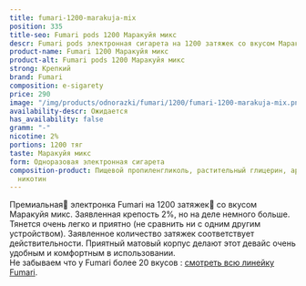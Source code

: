 ```yaml
---
title: fumari-1200-marakuja-mix
position: 335
title-seo: Fumari pods 1200 Маракуйя микс
descr: Fumari pods электронная сигарета на 1200 затяжек со вкусом Маракуйя микс
product-name: Fumari 1200 Маракуйя микс
product-alt: Fumari pods 1200 Маракуйя микс
strong: Крепкий
brand: Fumari
composition: e-sigarety
price: 290
image: "/img/products/odnorazki/fumari/1200/fumari-1200-marakuja-mix.png"
availability-descr: Ожидается
has_availability: false
gramm: "-"
nicotine: 2%
portions: 1200 тяг
taste: Маракуйя микс
form: Одноразовая электронная сигарета
composition-product: Пищевой пропиленгликоль, растительный глицерин, ароматизатор,
  никотин
---
```


Премиальная🥇 электронка Fumari на 1200 затяжек💨 со вкусом Маракуйя микс. Заявленная крепость 2%, но на деле немного больше. Тянется очень легко и приятно (не сравнить ни с одним другим устройством). Заявленное количество затяжек соответствует действительности. Приятный матовый корпус делают этот девайс очень удобным и комфортным в использовании.<br>
Не забываем что у Fumari более 20 вкусов : [смотреть всю линейку Fumari](/fumari).